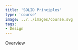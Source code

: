 ```yaml
---
title: 'SOLID Principles'
type: 'course'
image: ../../images/course.svg
tags:
- Design
---
```

Overview